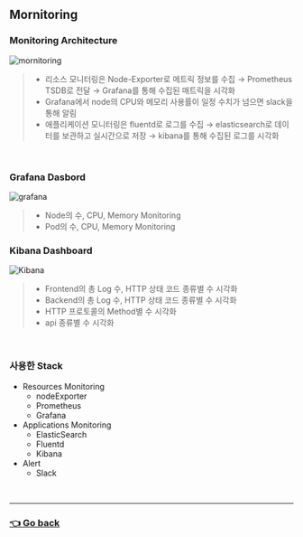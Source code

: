 ## Mornitoring
### Monitoring Architecture
![mornitoring](https://user-images.githubusercontent.com/59479926/209446258-ddf8b294-4219-429e-b59f-fed45788d4c4.jpg)
>- 리소스 모니터링은 Node-Exporter로 메트릭 정보를 수집 → Prometheus TSDB로 전달 → Grafana를 통해 수집된 매트릭을 시각화
>- Grafana에서 node의 CPU와 메모리 사용률이 일정 수치가 넘으면 slack을 통해 알림
>- 애플리케이션 모니터링은 fluentd로 로그를 수집 → elasticsearch로 데이터를 보관하고 실시간으로 저장 → kibana를 통해 수집된 로그를 시각화

</br>

### Grafana Dasbord
![grafana](https://user-images.githubusercontent.com/59479926/209428192-f7a6ba1b-2b99-4fb5-a2f8-6cecd68c5f23.png)
> - Node의 수, CPU, Memory Monitoring
> - Pod의 수, CPU, Memory Monitoring

### Kibana Dashboard
![Kibana](https://user-images.githubusercontent.com/59479926/209428055-8ede0586-3f9d-45d2-8e6a-75202447b8b5.png)
> - Frontend의 총 Log 수, HTTP 상태 코드 종류별 수 시각화
> - Backend의 총 Log 수, HTTP 상태 코드 종류별 수 시각화
> - HTTP 프로토콜의 Method별 수 시각화
> - api 종류별 수 시각화

</br>

### 사용한 Stack
- Resources Monitoring
  - nodeExporter
  - Prometheus
  - Grafana
- Applications Monitoring
  - ElasticSearch
  - Fluentd
  - Kibana
- Alert
  - Slack

</br>

---

### [👈 Go back](https://github.com/hyunjaebok/AWeSome_AWS_FinalProject)

